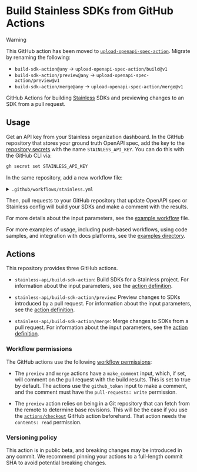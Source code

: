 # Build Stainless SDKs from GitHub Actions

> [!WARNING]
> This GitHub action has been moved to [`upload-openapi-spec-action`](https://github.com/stainless-api/upload-openapi-spec-action).
> Migrate by renaming the following:
> - `build-sdk-action@any` → `upload-openapi-spec-action/build@v1`
> - `build-sdk-action/preview@any` → `upload-openapi-spec-action/preview@v1`
> - `build-sdk-action/merge@any` → `upload-openapi-spec-action/merge@v1`

GitHub Actions for building [Stainless](https://stainless.com/) SDKs and
previewing changes to an SDK from a pull request.

## Usage

Get an API key from your Stainless organization dashboard. In the GitHub
repository that stores your ground truth OpenAPI spec, add the key to the
[repository secrets](https://docs.github.com/en/actions/security-for-github-actions/security-guides/using-secrets-in-github-actions#creating-secrets-for-a-repository)
with the name `STAINLESS_API_KEY`. You can do this with the GitHub CLI via:

```bash
gh secret set STAINLESS_API_KEY
```

In the same repository, add a new workflow file:

<details>
<summary><code>.github/workflows/stainless.yml</code></summary>

```yml
name: Build SDKs for pull request

on:
  pull_request:
    types:
      - opened
      - synchronize
      - reopened
      - closed

concurrency:
  group: ${{ github.workflow }}-${{ github.event.pull_request.number }}
  cancel-in-progress: true

env:
  STAINLESS_ORG: YOUR_ORG
  STAINLESS_PROJECT: YOUR_PROJECT
  OAS_PATH: YOUR_OAS_PATH
  COMMIT_MESSAGE: ${{ github.event.pull_request.title }}

jobs:
  preview:
    if: github.event.action != 'closed'
    runs-on: ubuntu-latest
    permissions:
      contents: read
      pull-requests: write
    steps:
      - name: Checkout repository
        uses: actions/checkout@v4
        with:
          fetch-depth: 2

      - name: Run preview builds
        uses: stainless-api/build-sdk-action/preview@3fa5f068d05f51899b2903965e0ec395743d005f
        with:
          stainless_api_key: ${{ secrets.STAINLESS_API_KEY }}
          org: ${{ env.STAINLESS_ORG }}
          project: ${{ env.STAINLESS_PROJECT }}
          oas_path: ${{ env.OAS_PATH }}
          commit_message: ${{ env.COMMIT_MESSAGE }}

  merge:
    if: github.event.action == 'closed' && github.event.pull_request.merged == true
    runs-on: ubuntu-latest
    permissions:
      contents: read
      pull-requests: write
    steps:
      - name: Checkout repository
        uses: actions/checkout@v4
        with:
          fetch-depth: 2

      - name: Run merge build
        uses: stainless-api/build-sdk-action/merge@3fa5f068d05f51899b2903965e0ec395743d005f
        with:
          stainless_api_key: ${{ secrets.STAINLESS_API_KEY }}
          org: ${{ env.STAINLESS_ORG }}
          project: ${{ env.STAINLESS_PROJECT }}
          oas_path: ${{ env.OAS_PATH }}
          commit_message: ${{ env.COMMIT_MESSAGE }}
```
</details>

Then, pull requests to your GitHub repository that update OpenAPI spec or
Stainless config will build your SDKs and make a comment with the results.

For more details about the input parameters, see the
[example workflow](./examples/pull_request.yml) file.

For more examples of usage, including push-based workflows, using code samples,
and integration with docs platforms, see the [examples directory](./examples).

## Actions

This repository provides three GitHub actions.

- `stainless-api/build-sdk-action`: Build SDKs for a Stainless project. For
information about the input parameters, see the [action definition](./action.yml).

- `stainless-api/build-sdk-action/preview`: Preview changes to SDKs introduced
by a pull request. For information about the input parameters, see the
[action definition](./preview/action.yml).

- `stainless-api/build-sdk-action/merge`: Merge changes to SDKs from a pull
request. For information about the input parameters, see the
[action definition](./merge/action.yml).

### Workflow permissions

The GitHub actions use the following
[workflow permissions](https://docs.github.com/en/actions/writing-workflows/workflow-syntax-for-github-actions#jobsjob_idpermissions):

- The `preview` and `merge` actions have a `make_comment` input, which, if set,
will comment on the pull request with the build results. This is set to true by
default. The actions use the `github_token` input to make a comment, and the
comment must have the `pull-requests: write` permission.

- The `preview` action relies on being in a Git repository that can fetch from
the remote to determine base revisions. This will be the case if you use the
[`actions/checkout`](https://github.com/actions/checkout) GitHub action
beforehand. That action needs the `contents: read` permission.

### Versioning policy

This action is in public beta, and breaking changes may be introduced in any
commit. We recommend pinning your actions to a full-length commit SHA to avoid
potential breaking changes.
